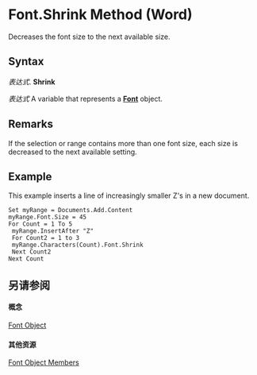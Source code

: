 
# Font.Shrink Method (Word)

Decreases the font size to the next available size.


## Syntax

 _表达式_. **Shrink**

 _表达式_ A variable that represents a **[Font](bc97f4df-fc81-d6c8-e99a-d50dc793b7ae.md)** object.


## Remarks

If the selection or range contains more than one font size, each size is decreased to the next available setting.


## Example

This example inserts a line of increasingly smaller Z's in a new document.


```
Set myRange = Documents.Add.Content 
myRange.Font.Size = 45 
For Count = 1 To 5 
 myRange.InsertAfter "Z" 
 For Count2 = 1 to 3 
 myRange.Characters(Count).Font.Shrink 
 Next Count2 
Next Count
```


## 另请参阅


#### 概念


[Font Object](bc97f4df-fc81-d6c8-e99a-d50dc793b7ae.md)
#### 其他资源


[Font Object Members](http://msdn.microsoft.com/library/04a3c706-4062-09bc-70d9-cef3748a7d57%28Office.15%29.aspx)
